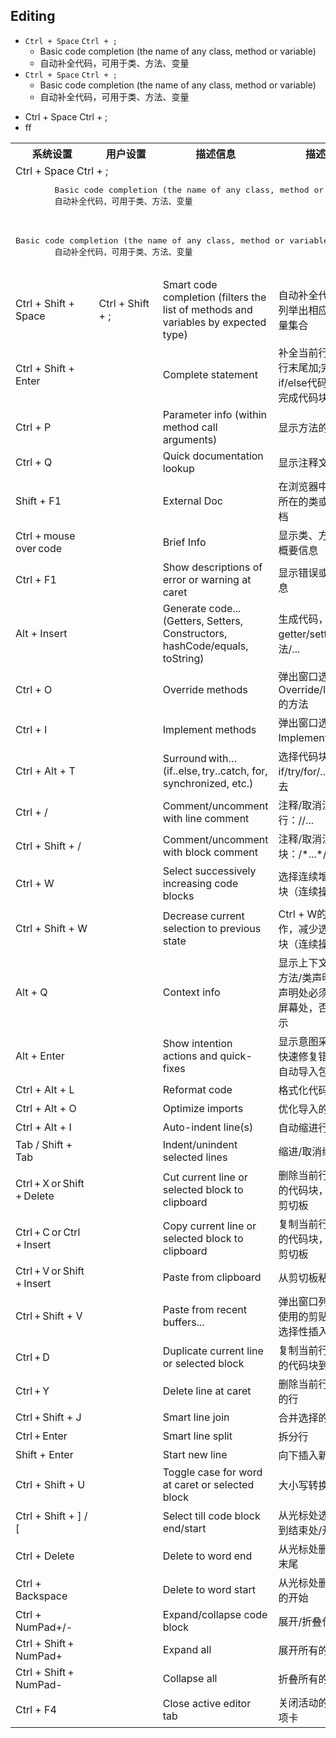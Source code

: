## Editing

- `Ctrl + Space` `Ctrl + ;`
  - Basic code completion (the name of any class, method or variable)
  - 自动补全代码，可用于类、方法、变量
- `Ctrl + Space` `Ctrl + ;`
  - Basic code completion (the name of any class, method or variable)
  - 自动补全代码，可用于类、方法、变量


* Ctrl + Space Ctrl + ;
* ff

<table>
	<tr>
		<th width="150px">系统设置</th>
		<th width="150px">用户设置</th>
		<th>描述信息</th>
		<th>描述信息</th>
	</tr>
	<tr>
		<td colspan=4>Ctrl + Space Ctrl + ;
		<pre>
		Basic code completion (the name of any class, method or variable)
		自动补全代码，可用于类、方法、变量
		</pre>
		</td>
	</tr>
	<tr>
		<td colspan=4><pre>Basic code completion (the name of any class, method or variable)
		自动补全代码，可用于类、方法、变量
		</pre></td>
	</tr>
	<tr>
		<td>Ctrl + Shift + Space</td>
		<td>Ctrl + Shift + ;</td>
		<td>Smart code completion (filters the list of methods and variables by expected type)</td>
		<td>自动补全代码，或者列举出相应方法和变量集合</td>
	</tr>
	<tr>
		<td>Ctrl + Shift + Enter</td>
		<td></td>
		<td>Complete statement</td>
		<td>补全当前行，如：在行末尾加;完成代码；if/else代码中加上{}完成代码块</td>
	</tr>
	<tr>
		<td>Ctrl + P</td>
		<td></td>
		<td>Parameter info (within method call arguments)</td>
		<td>显示方法的参数</td>
	</tr>
	<tr>
		<td>Ctrl + Q</td>
		<td></td>
		<td>Quick documentation lookup</td>
		<td>显示注释文档</td>
	</tr>
	<tr>
		<td>Shift + F1</td>
		<td></td>
		<td>External Doc</td>
		<td>在浏览器中打开光标所在的类或者方法文档</td>
	</tr>
	<tr>
		<td>Ctrl +&#8201;mouse&#8201;over&#8201;code</td>
		<td></td>
		<td>Brief Info</td>
		<td>显示类、方法、变量概要信息</td>
	</tr>
	<tr>
		<td>Ctrl + F1</td>
		<td></td>
		<td>Show descriptions of error or warning at caret</td>
		<td>显示错误或者警告信息</td>
	</tr>
	<tr>
		<td>Alt + Insert</td>
		<td></td>
		<td>Generate code... (Getters, Setters, Constructors, hashCode/equals, toString)</td>
		<td>生成代码，如：getter/setter/构造方法/...</td>
	</tr>
	<tr>
		<td>Ctrl + O</td>
		<td></td>
		<td>Override methods</td>
		<td>弹出窗口选择要Override/Implement的方法</td>
	</tr>
	<tr>
		<td>Ctrl + I</td>
		<td></td>
		<td>Implement methods</td>
		<td>弹出窗口选择要Implement的方法</td>
	</tr>
	<tr>
		<td>Ctrl + Alt + T</td>
		<td></td>
		<td>Surround&#8201;with…&#8201;(if..else,&#8201;try..catch, for, synchronized, etc.)</td>
		<td>选择代码块，添加到if/try/for/...代码块中去</td>
	</tr>
	<tr>
		<td>Ctrl + /</td>
		<td></td>
		<td>Comment/uncomment with line comment</td>
		<td>注释/取消注释代码行：//...</td>
	</tr>
	<tr>
		<td>Ctrl + Shift + /</td>
		<td></td>
		<td>Comment/uncomment with block comment</td>
		<td>注释/取消注释代码块：/*...*/</td>
	</tr>
	<tr>
		<td>Ctrl + W</td>
		<td></td>
		<td>Select successively increasing code blocks</td>
		<td>选择连续增加的代码块（连续操作）</td>
	</tr>
	<tr>
		<td>Ctrl + Shift + W</td>
		<td></td>
		<td>Decrease current selection to previous state</td>
		<td>Ctrl + W的相反操作，减少选择的代码块（连续操作）</td>
	</tr>
	<tr>
		<td>Alt + Q</td>
		<td></td>
		<td>Context info</td>
		<td>显示上下文信息，如方法/类声明，光标和声明处必须不在同一屏幕处，否则不会提示</td>
	</tr>
	<tr>
		<td>Alt + Enter</td>
		<td></td>
		<td>Show intention actions and quick-fixes</td>
		<td>显示意图采取行动和快速修复错误，可以自动导入包</td>
	</tr>
	<tr>
		<td>Ctrl + Alt + L</td>
		<td></td>
		<td>Reformat code</td>
		<td>格式化代码</td>
	</tr>
	<tr>
		<td>Ctrl + Alt + O</td>
		<td></td>
		<td>Optimize imports</td>
		<td>优化导入的类和包</td>
	</tr>
	<tr>
		<td>Ctrl + Alt + I</td>
		<td></td>
		<td>Auto-indent line(s)</td>
		<td>自动缩进行</td>
	</tr>
	<tr>
		<td>Tab / Shift + Tab</td>
		<td></td>
		<td>Indent/unindent selected lines</td>
		<td>缩进/取消缩进行</td>
	</tr>
	<tr>
		<td>Ctrl&#8201;+&#8201;X&#8201;or&#8201;Shift&#8201;+&#8201;Delete</td>
		<td></td>
		<td>Cut current line or selected block to clipboard</td>
		<td>删除当前行或者选择的代码块，并复制到剪切板</td>
	</tr>
	<tr>
		<td>Ctrl&#8201;+&#8201;C&#8201;or&#8201;Ctrl&#8201;+&#8201;Insert</td>
		<td></td>
		<td>Copy current line or selected block to clipboard</td>
		<td>复制当前行或者选择的代码块，并复制到剪切板</td>
	</tr>
	<tr>
		<td>Ctrl&#8201;+&#8201;V&#8201;or&#8201;Shift&#8201;+&#8201;Insert</td>
		<td></td>
		<td>Paste from clipboard</td>
		<td>从剪切板粘帖</td>
	</tr>
	<tr>
		<td>Ctrl&#8201;+&#8201;Shift + V</td>
		<td></td>
		<td>Paste from recent buffers...</td>
		<td>弹出窗口列举出最近使用的剪贴板内容，选择性插入</td>
	</tr>
	<tr>
		<td>Ctrl&#8201;+&#8201;D</td>
		<td></td>
		<td>Duplicate current line or selected block</td>
		<td>复制当前行或者选择的代码块到下一行</td>
	</tr>
	<tr>
		<td>Ctrl&#8201;+&#8201;Y</td>
		<td></td>
		<td>Delete line at caret</td>
		<td>删除当前行或者选择的行</td>
	</tr>
	<tr>
		<td>Ctrl&#8201;+&#8201;Shift + J</td>
		<td></td>
		<td>Smart line join</td>
		<td>合并选择的行为一行</td>
	</tr>
	<tr>
		<td>Ctrl&#8201;+&#8201;Enter</td>
		<td></td>
		<td>Smart line split</td>
		<td>拆分行</td>
	</tr>
	<tr>
		<td>Shift + Enter</td>
		<td></td>
		<td>Start new line</td>
		<td>向下插入新行</td>
	</tr>
	<tr>
		<td>Ctrl + Shift + U</td>
		<td></td>
		<td>Toggle case for word at caret or selected block</td>
		<td>大小写转换</td>
	</tr>
	<tr>
		<td>Ctrl + Shift + ] / [</td>
		<td></td>
		<td>Select till code block end/start</td>
		<td>从光标处选择代码块到结束处/开始处</td>
	</tr>
	<tr>
		<td>Ctrl + Delete</td>
		<td></td>
		<td>Delete to word end</td>
		<td>从光标处删除到单词末尾</td>
	</tr>
	<tr>
		<td>Ctrl + Backspace</td>
		<td></td>
		<td>Delete to word start</td>
		<td>从光标处删除到单词的开始</td>
	</tr>
	<tr>
		<td>Ctrl + NumPad+/-</td>
		<td></td>
		<td>Expand/collapse code block</td>
		<td>展开/折叠代码块</td>
	</tr>
	<tr>
		<td>Ctrl + Shift&#8201;+&#8201;NumPad+</td>
		<td></td>
		<td>Expand all</td>
		<td>展开所有的代码</td>
	</tr>
	<tr>
		<td>Ctrl + Shift&#8201;+&#8201;NumPad-</td>
		<td></td>
		<td>Collapse all</td>
		<td>折叠所有的代码</td>
	</tr>
	<tr>
		<td>Ctrl + F4</td>
		<td></td>
		<td>Close active editor tab</td>
		<td>关闭活动的编辑器选项卡</td>
	</tr>
</table>



